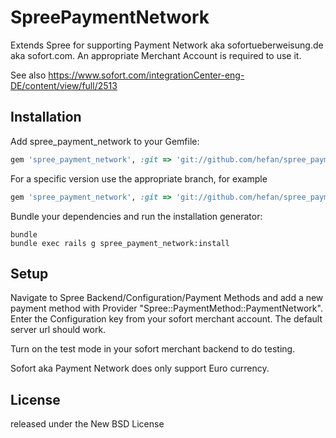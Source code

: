 SpreePaymentNetwork
===================

Extends Spree for supporting Payment Network aka sofortueberweisung.de aka sofort.com. An appropriate Merchant Account is required to use it.

See also https://www.sofort.com/integrationCenter-eng-DE/content/view/full/2513


Installation
------------

Add spree_payment_network to your Gemfile:

```ruby
gem 'spree_payment_network', :git => 'git://github.com/hefan/spree_payment_network.git'
```

For a specific version use the appropriate branch, for example

```ruby
gem 'spree_payment_network', :git => 'git://github.com/hefan/spree_payment_network.git', :branch => '2-2-stable'
```


Bundle your dependencies and run the installation generator:

```shell
bundle
bundle exec rails g spree_payment_network:install
```


Setup
-----

Navigate to Spree Backend/Configuration/Payment Methods and add a new payment method with Provider "Spree::PaymentMethod::PaymentNetwork".
Enter the Configuration key from your sofort merchant account. The default server url should work.

Turn on the test mode in your sofort merchant backend to do testing.

Sofort aka Payment Network does only support Euro currency.


License
-------
released under the New BSD License
